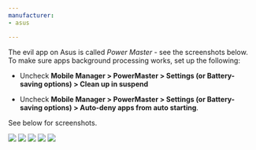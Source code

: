 ```yaml
---
manufacturer:
- asus

---
```


The evil app on Asus is called *Power Master* - see the screenshots below. To make sure apps background processing works, set up the following:


* Uncheck **Mobile Manager > PowerMaster > Settings (or Battery-saving options) > Clean up in suspend** 

* Uncheck **Mobile Manager > PowerMaster > Settings (or Battery-saving options) > Auto-deny apps from auto starting**. 


See below for screenshots.

<div class='img-block'>
  <img src='/assets/img/ss_asus_2.jpg'>
  <img src='/assets/img/ss_asus_1.jpg'>
  <img src='/assets/img/ss_asus_3.jpg'>
  <img src='/assets/img/ss_asus_4.png'>
  <img src='/assets/img/ss_asus_5.jpg'>
</div>
